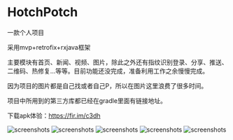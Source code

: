 # HotchPotch
一款个人项目  

采用mvp+retrofix+rxjava框架  

主要模块有首页、新闻、视频、图片，除此之外还有指纹识别登录、分享、推送、二维码、热修复...等等。目前功能还没完成，准备利用工作之余慢慢完成。  

因为项目的图片都是自己找或者自己P，所以在图片这里浪费了很多时间。 

项目中所用到的第三方库都已经在gradle里面有链接地址。

下载apk体验：https://fir.im/c3dh  


![screenshots](https://raw.githubusercontent.com/TenzLiu/HotchPotch/master/screenshots/finger_print_login.png)
![screenshots](https://raw.githubusercontent.com/TenzLiu/HotchPotch/master/screenshots/home.png)
![screenshots](https://raw.githubusercontent.com/TenzLiu/HotchPotch/master/screenshots/news.png)
![screenshots](https://raw.githubusercontent.com/TenzLiu/HotchPotch/master/screenshots/video.png)
![screenshots](https://raw.githubusercontent.com/TenzLiu/HotchPotch/master/screenshots/photo.png)


